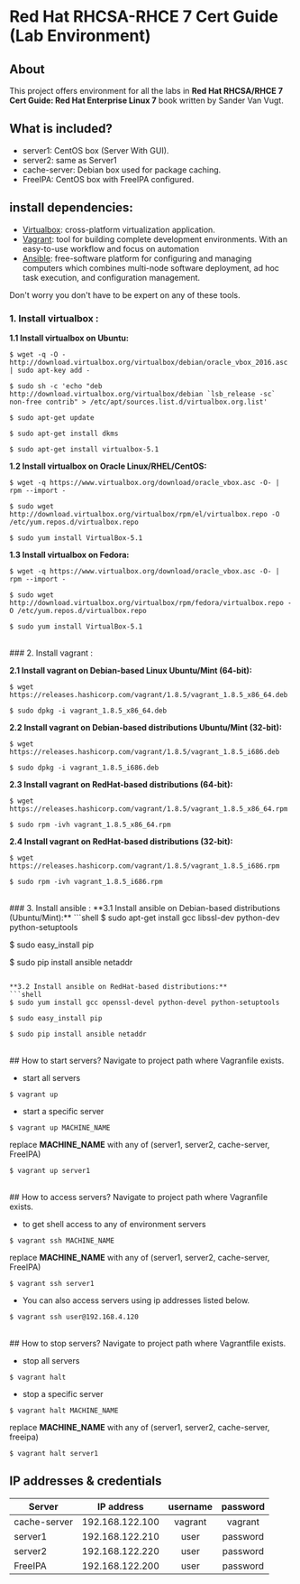 # Red Hat RHCSA-RHCE 7 Cert Guide (Lab Environment)

## About
This project offers environment for all the labs in **Red Hat RHCSA/RHCE 7 Cert Guide: Red Hat Enterprise Linux 7** book written by Sander Van Vugt.

## What is included?
- server1: CentOS box (Server With GUI).
- server2: same as Server1
- cache-server: Debian box used for package caching.
- FreeIPA: CentOS box with FreeIPA configured.

## install dependencies:
- [Virtualbox](https://www.virtualbox.org): cross-platform virtualization application.
- [Vagrant](https://www.vagrantup.com): tool for building complete development environments. With an easy-to-use workflow and focus on automation
- [Ansible](https://www.ansible.com):  free-software platform for configuring and managing computers which combines multi-node software deployment, ad hoc task execution, and configuration management.

Don't worry you don't have to be expert on any of these tools.
<br>
### 1. Install virtualbox :

**1.1 Install virtualbox on Ubuntu:**

```shell
$ wget -q -O - http://download.virtualbox.org/virtualbox/debian/oracle_vbox_2016.asc | sudo apt-key add -

$ sudo sh -c 'echo "deb http://download.virtualbox.org/virtualbox/debian `lsb_release -sc` non-free contrib" > /etc/apt/sources.list.d/virtualbox.org.list'

$ sudo apt-get update

$ sudo apt-get install dkms

$ sudo apt-get install virtualbox-5.1
```
**1.2 Install virtualbox on Oracle Linux/RHEL/CentOS:**
```shell
$ wget -q https://www.virtualbox.org/download/oracle_vbox.asc -O- | rpm --import -

$ sudo wget http://download.virtualbox.org/virtualbox/rpm/el/virtualbox.repo -O /etc/yum.repos.d/virtualbox.repo

$ sudo yum install VirtualBox-5.1
```

**1.3 Install virtualbox on Fedora:**
```shell
$ wget -q https://www.virtualbox.org/download/oracle_vbox.asc -O- | rpm --import -

$ sudo wget http://download.virtualbox.org/virtualbox/rpm/fedora/virtualbox.repo -O /etc/yum.repos.d/virtualbox.repo

$ sudo yum install VirtualBox-5.1
```
<br>
### 2. Install vagrant :

**2.1 Install vagrant on Debian-based Linux Ubuntu/Mint (64-bit):**
```shell
$ wget https://releases.hashicorp.com/vagrant/1.8.5/vagrant_1.8.5_x86_64.deb

$ sudo dpkg -i vagrant_1.8.5_x86_64.deb
```

**2.2 Install vagrant on Debian-based distributions Ubuntu/Mint (32-bit):**
```shell
$ wget https://releases.hashicorp.com/vagrant/1.8.5/vagrant_1.8.5_i686.deb

$ sudo dpkg -i vagrant_1.8.5_i686.deb
```

**2.3 Install vagrant on RedHat-based distributions (64-bit):**
```shell
$ wget https://releases.hashicorp.com/vagrant/1.8.5/vagrant_1.8.5_x86_64.rpm

$ sudo rpm -ivh vagrant_1.8.5_x86_64.rpm
```

**2.4 Install vagrant on RedHat-based distributions (32-bit):**
```shell
$ wget https://releases.hashicorp.com/vagrant/1.8.5/vagrant_1.8.5_i686.rpm

$ sudo rpm -ivh vagrant_1.8.5_i686.rpm
```
<br>
### 3. Install ansible :
**3.1 Install ansible on Debian-based distributions (Ubuntu/Mint):**
```shell
$ sudo apt-get install gcc libssl-dev python-dev python-setuptools

$ sudo easy_install pip

$ sudo pip install ansible netaddr
```

**3.2 Install ansible on RedHat-based distributions:**
```shell
$ sudo yum install gcc openssl-devel python-devel python-setuptools

$ sudo easy_install pip

$ sudo pip install ansible netaddr
```
<br>
## How to start servers?
Navigate to project path where Vagranfile exists.

- start all servers
```shell
$ vagrant up
```
- start a specific server
```shell
$ vagrant up MACHINE_NAME
```
replace **MACHINE_NAME** with any of (server1, server2, cache-server, FreeIPA)
```shell
$ vagrant up server1
```
<br>
## How to access servers?
Navigate to project path where Vagranfile exists.

- to get shell access to any of environment servers
```shell
$ vagrant ssh MACHINE_NAME
```
replace **MACHINE_NAME** with any of (server1, server2, cache-server, FreeIPA)
```shell
$ vagrant ssh server1
```
- You can also access servers using ip addresses listed below.
```shell
$ vagrant ssh user@192.168.4.120
```
<br>
## How to stop servers?
Navigate to project path where Vagrantfile exists.

- stop all servers
```shell
$ vagrant halt
```
- stop a specific server
```shell
$ vagrant halt MACHINE_NAME
```
replace **MACHINE_NAME** with any of (server1, server2, cache-server, freeipa)
```shell
$ vagrant halt server1
```

## IP addresses & credentials
| Server | IP address | username | password |
|---|---|:---:|:---:|
|cache-server|192.168.122.100 |vagrant|vagrant|
|server1|192.168.122.210|user|password|
|server2|192.168.122.220|user|password|
|FreeIPA|192.168.122.200|user|password|
